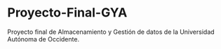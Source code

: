 # Proyecto-Final-GYA
Proyecto final de Almacenamiento y Gestión de datos de la Universidad Autónoma de Occidente.
